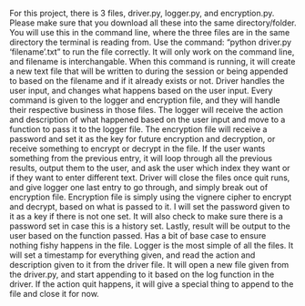 For this project, there is 3 files, driver.py, logger.py, and encryption.py. Please make sure that you download all these into the same directory/folder. You will use this in the command line, where the three files are in the same directory the terminal is reading from. Use the command: “python driver.py ‘filename’.txt” to run the file correctly. It will only work on the command line, and filename is interchangable. When this command is running, it will create a new text file that will be written to during the session or being appended to based on the filename and if it already exists or not. Driver handles the user input, and changes what happens based on the user input. Every command is given to the logger and encryption file, and they will handle their respective business in those files. The logger will receive the action and description of what happened based on the user input and move to a function to pass it to the logger file. The encryption file will receive a password and set it as the key for future encryption and decryption, or receive something to encrypt or decrypt in the file. If the user wants something from the previous entry, it will loop through all the previous results, output them to the user, and ask the user which index they want or if they want to enter different text. Driver will close the files once quit runs, and give logger one last entry to go through, and simply break out of encryption file. Encryption file is simply using the vignere cipher to encrypt and decrypt, based on what is passed to it. I will set the password given to it as a key if there is not one set. It will also check to make sure there is a password set in case this is a history set. Lastly, result will be output to the user based on the function passed. Has a bit of base case to ensure nothing fishy happens in the file. Logger is the most simple of all the files. It will set a timestamp for everything given, and read the action and description given to it from the driver file. It will open a new file given from the driver.py, and start appending to it based on the log function in the driver. If the action quit happens, it will give a special thing to append to the file and close it for now. 

